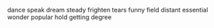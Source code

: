 dance speak dream steady frighten tears funny field distant essential wonder popular hold getting degree